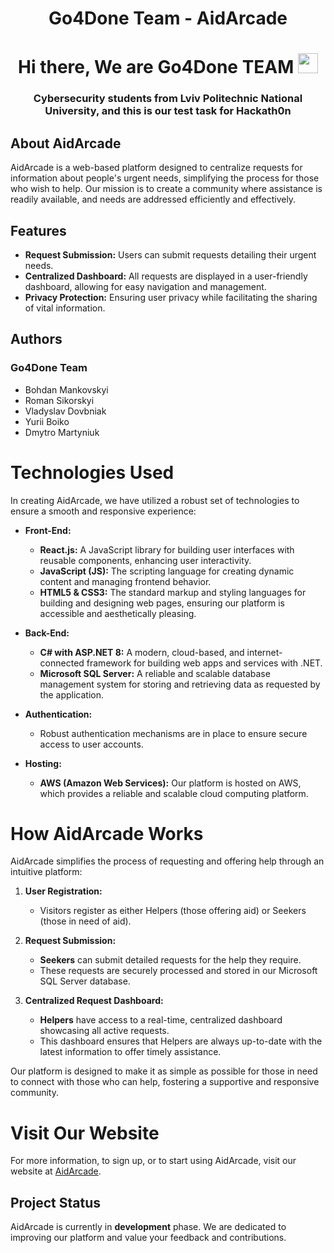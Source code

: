 # <h1 align="center"> Go4Done Team - AidArcade
<h1 align="center">Hi there, We are Go4Done TEAM
<img src="https://github.com/blackcater/blackcater/raw/main/images/Hi.gif" height="32"/></h1>
<h3 align="center">Cybersecurity students from Lviv Politechnic National University, and this is our test task for Hackath0n</h3>

## About AidArcade

AidArcade is a web-based platform designed to centralize requests for information about people's urgent needs, simplifying the process for those who wish to help. Our mission is to create a community where assistance is readily available, and needs are addressed efficiently and effectively.

## Features

- **Request Submission:** Users can submit requests detailing their urgent needs.
- **Centralized Dashboard:** All requests are displayed in a user-friendly dashboard, allowing for easy navigation and management.
- **Privacy Protection:** Ensuring user privacy while facilitating the sharing of vital information.

## Authors
### Go4Done Team
- Bohdan Mankovskyi
- Roman Sikorskyi
- Vladyslav Dovbniak
- Yurii Boiko
- Dmytro Martyniuk

# Technologies Used

In creating AidArcade, we have utilized a robust set of technologies to ensure a smooth and responsive experience:

- **Front-End:**
  - **React.js:** A JavaScript library for building user interfaces with reusable components, enhancing user interactivity.
  - **JavaScript (JS):** The scripting language for creating dynamic content and managing frontend behavior.
  - **HTML5 & CSS3:** The standard markup and styling languages for building and designing web pages, ensuring our platform is accessible and aesthetically pleasing.

- **Back-End:**
  - **C# with ASP.NET 8:** A modern, cloud-based, and internet-connected framework for building web apps and services with .NET.
  - **Microsoft SQL Server:** A reliable and scalable database management system for storing and retrieving data as requested by the application.

- **Authentication:**
  - Robust authentication mechanisms are in place to ensure secure access to user accounts.

- **Hosting:**
  - **AWS (Amazon Web Services):** Our platform is hosted on AWS, which provides a reliable and scalable cloud computing platform.

# How AidArcade Works

AidArcade simplifies the process of requesting and offering help through an intuitive platform:

1. **User Registration:**
   - Visitors register as either Helpers (those offering aid) or Seekers (those in need of aid).

2. **Request Submission:**
   - **Seekers** can submit detailed requests for the help they require.
   - These requests are securely processed and stored in our Microsoft SQL Server database.

3. **Centralized Request Dashboard:**
   - **Helpers** have access to a real-time, centralized dashboard showcasing all active requests.
   - This dashboard ensures that Helpers are always up-to-date with the latest information to offer timely assistance.

Our platform is designed to make it as simple as possible for those in need to connect with those who can help, fostering a supportive and responsive community.

# Visit Our Website

For more information, to sign up, or to start using AidArcade, visit our website at [AidArcade](http://ec2-13-60-65-182.eu-north-1.compute.amazonaws.com).

## Project Status

AidArcade is currently in **development** phase. We are dedicated to improving our platform and value your feedback and contributions.
